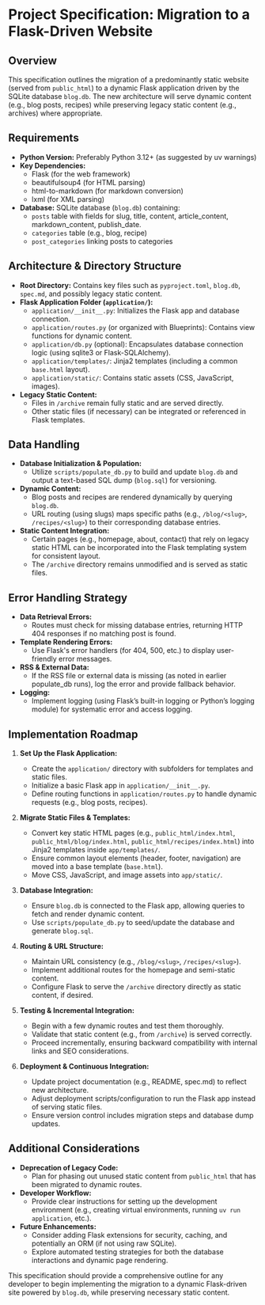 # Project Specification: Migration to a Flask-Driven Website

## Overview
This specification outlines the migration of a predominantly static website (served from `public_html`) to a dynamic Flask application driven by the SQLite database `blog.db`. The new architecture will serve dynamic content (e.g., blog posts, recipes) while preserving legacy static content (e.g., archives) where appropriate.

## Requirements
- **Python Version:** Preferably Python 3.12+ (as suggested by uv warnings)
- **Key Dependencies:**
  - Flask (for the web framework)
  - beautifulsoup4 (for HTML parsing)
  - html-to-markdown (for markdown conversion)
  - lxml (for XML parsing)
- **Database:** SQLite database (`blog.db`) containing:
  - `posts` table with fields for slug, title, content, article_content, markdown_content, publish_date.
  - `categories` table (e.g., blog, recipe)
  - `post_categories` linking posts to categories

## Architecture & Directory Structure
- **Root Directory:** Contains key files such as `pyproject.toml`, `blog.db`, `spec.md`, and possibly legacy static content.
- **Flask Application Folder (`application/`):**
  - `application/__init__.py`: Initializes the Flask app and database connection.
  - `application/routes.py` (or organized with Blueprints): Contains view functions for dynamic content.
  - `application/db.py` (optional): Encapsulates database connection logic (using sqlite3 or Flask-SQLAlchemy).
  - `application/templates/`: Jinja2 templates (including a common `base.html` layout).
  - `application/static/`: Contains static assets (CSS, JavaScript, images).
- **Legacy Static Content:**
  - Files in `/archive` remain fully static and are served directly.
  - Other static files (if necessary) can be integrated or referenced in Flask templates.

## Data Handling
- **Database Initialization & Population:**
  - Utilize `scripts/populate_db.py` to build and update `blog.db` and output a text-based SQL dump (`blog.sql`) for versioning.
- **Dynamic Content:**
  - Blog posts and recipes are rendered dynamically by querying `blog.db`.
  - URL routing (using slugs) maps specific paths (e.g., `/blog/<slug>`, `/recipes/<slug>`) to their corresponding database entries.
- **Static Content Integration:**
  - Certain pages (e.g., homepage, about, contact) that rely on legacy static HTML can be incorporated into the Flask templating system for consistent layout.
  - The `/archive` directory remains unmodified and is served as static files.

## Error Handling Strategy
- **Data Retrieval Errors:**
  - Routes must check for missing database entries, returning HTTP 404 responses if no matching post is found.
- **Template Rendering Errors:**
  - Use Flask's error handlers (for 404, 500, etc.) to display user-friendly error messages.
- **RSS & External Data:**
  - If the RSS file or external data is missing (as noted in earlier populate_db runs), log the error and provide fallback behavior.
- **Logging:**
  - Implement logging (using Flask’s built-in logging or Python’s logging module) for systematic error and access logging.

## Implementation Roadmap
1. **Set Up the Flask Application:**
   - Create the `application/` directory with subfolders for templates and static files.
   - Initialize a basic Flask app in `application/__init__.py`.
   - Define routing functions in `application/routes.py` to handle dynamic requests (e.g., blog posts, recipes).

2. **Migrate Static Files & Templates:**
   - Convert key static HTML pages (e.g., `public_html/index.html`, `public_html/blog/index.html`, `public_html/recipes/index.html`) into Jinja2 templates inside `app/templates/`.
   - Ensure common layout elements (header, footer, navigation) are moved into a base template (`base.html`).
   - Move CSS, JavaScript, and image assets into `app/static/`.

3. **Database Integration:**
   - Ensure `blog.db` is connected to the Flask app, allowing queries to fetch and render dynamic content.
   - Use `scripts/populate_db.py` to seed/update the database and generate `blog.sql`.

4. **Routing & URL Structure:**
   - Maintain URL consistency (e.g., `/blog/<slug>`, `/recipes/<slug>`).
   - Implement additional routes for the homepage and semi-static content.
   - Configure Flask to serve the `/archive` directory directly as static content, if desired.

5. **Testing & Incremental Integration:**
   - Begin with a few dynamic routes and test them thoroughly.
   - Validate that static content (e.g., from `/archive`) is served correctly.
   - Proceed incrementally, ensuring backward compatibility with internal links and SEO considerations.

6. **Deployment & Continuous Integration:**
   - Update project documentation (e.g., README, spec.md) to reflect new architecture.
   - Adjust deployment scripts/configuration to run the Flask app instead of serving static files.
   - Ensure version control includes migration steps and database dump updates.

## Additional Considerations
- **Deprecation of Legacy Code:**
  - Plan for phasing out unused static content from `public_html` that has been migrated to dynamic routes.
- **Developer Workflow:**
  - Provide clear instructions for setting up the development environment (e.g., creating virtual environments, running `uv run application`, etc.).
- **Future Enhancements:**
  - Consider adding Flask extensions for security, caching, and potentially an ORM (if not using raw SQLite).
  - Explore automated testing strategies for both the database interactions and dynamic page rendering.

This specification should provide a comprehensive outline for any developer to begin implementing the migration to a dynamic Flask-driven site powered by `blog.db`, while preserving necessary static content.
